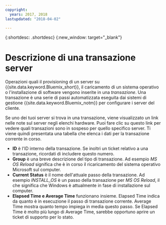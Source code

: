 ```yaml
---
copyright:
  years: 2017, 2018
lastupdated: "2018-04-02"

---
```


{:shortdesc: .shortdesc}
{:new_window: target="_blank"}

# Descrizione di una transazione server

Operazioni quali il provisioning di un server su {{site.data.keyword.Bluemix_short}}, il caricamento di un sistema operativo o l'installazione di software vengono inserite in una *transazione*.  Una transazione è una serie di passi automatizzata eseguita dai sistemi di gestione {{site.data.keyword.Bluemix_notm}} per configurare i server del cliente.

Se uno dei tuoi server si trova in una transazione, viene visualizzato un link nelle note sul server negli elenchi hardware. Puoi fare clic su questo link per vedere quali transazioni sono in sospeso per quello specifico server.  Ti viene quindi presentata una tabella che elenca i dati per la transazione corrente in corso.

* **ID** è l'ID interno della transazione.  Se inoltri un ticket relativo a una transazione, ricordati di includere questo numero.
* **Group** è una breve descrizione del tipo di transazione.  Ad esempio *MS OS Reload* significa che è in corso il ricaricamento del sistema operativo Microsoft sul computer.
* **Current Status** è il nome dell'attuale passo della transazione.  Ad esempio *INSTALL_OS* è un passo della transazione per *MS OS Reload*, il che significa che Windows è attualmente in fase di installazione sul computer.
* **Elapsed Time e Average Time** funzionano insieme.  Elapsed Time indica da quanto è in esecuzione il passo di transazione corrente.  Average Time mostra quanto tempo impiega in media questo passo.  Se Elapsed Time è molto più lungo di Average Time, sarebbe opportuno aprire un ticket di supporto per lo stato.
